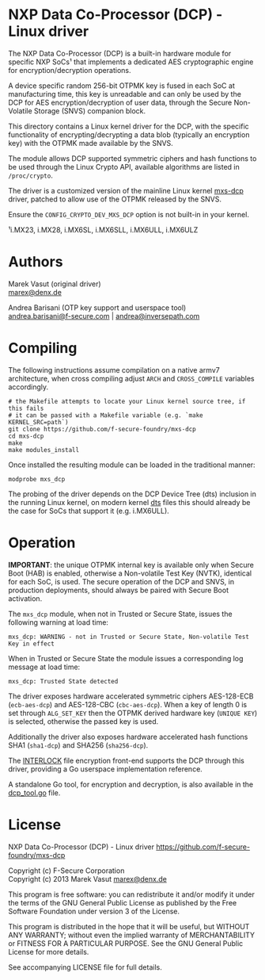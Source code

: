 NXP Data Co-Processor (DCP) - Linux driver
==========================================

The NXP Data Co-Processor (DCP) is a built-in hardware module for specific NXP
SoCs¹ that implements a dedicated AES cryptographic engine for
encryption/decryption operations.

A device specific random 256-bit OTPMK key is fused in each SoC at
manufacturing time, this key is unreadable and can only be used by the DCP for
AES encryption/decryption of user data, through the Secure Non-Volatile Storage
(SNVS) companion block.

This directory contains a Linux kernel driver for the DCP, with the specific
functionality of encrypting/decrypting a data blob (typically an encryption
key) with the OTPMK made available by the SNVS.

The module allows DCP supported symmetric ciphers and hash functions to be used
through the Linux Crypto API, available algorithms are listed in
`/proc/crypto`.

The driver is a customized version of the mainline Linux kernel
[mxs-dcp](https://github.com/torvalds/linux/blob/master/drivers/crypto/mxs-dcp.c)
driver, patched to allow use of the OTPMK released by the SNVS.

Ensure the `CONFIG_CRYPTO_DEV_MXS_DCP` option is not built-in in your kernel.

¹i.MX23, i.MX28, i.MX6SL, i.MX6SLL, i.MX6ULL, i.MX6ULZ

Authors
=======

Marek Vasut (original driver)  
marex@denx.de  

Andrea Barisani (OTP key support and userspace tool)  
andrea.barisani@f-secure.com | andrea@inversepath.com  

Compiling
=========

The following instructions assume compilation on a native armv7 architecture,
when cross compiling adjust `ARCH` and `CROSS_COMPILE` variables accordingly.

```
# the Makefile attempts to locate your Linux kernel source tree, if this fails
# it can be passed with a Makefile variable (e.g. `make KERNEL_SRC=path`)
git clone https://github.com/f-secure-foundry/mxs-dcp
cd mxs-dcp
make
make modules_install
```

Once installed the resulting module can be loaded in the traditional manner:

```
modprobe mxs_dcp
```

The probing of the driver depends on the DCP Device Tree (dts) inclusion in
the running Linux kernel, on modern kernel
[dts](https://github.com/torvalds/linux/blob/v5.0/arch/arm/boot/dts/imx6ull.dtsi#L42-L50)
files this should already be the case for SoCs that support it (e.g. i.MX6ULL).

Operation
=========

**IMPORTANT**: the unique OTPMK internal key is available only when Secure Boot
(HAB) is enabled, otherwise a Non-volatile Test Key (NVTK), identical for each
SoC, is used. The secure operation of the DCP and SNVS, in production
deployments, should always be paired with Secure Boot activation.

The `mxs_dcp` module, when not in Trusted or Secure State, issues the
following warning at load time:

```
mxs_dcp: WARNING - not in Trusted or Secure State, Non-volatile Test Key in effect
```

When in Trusted or Secure State the module issues a corresponding log message
at load time:

```
mxs_dcp: Trusted State detected
```

The driver exposes hardware accelerated symmetric ciphers AES-128-ECB
(`ecb-aes-dcp`) and AES-128-CBC (`cbc-aes-dcp`). When a key of length 0 is set
through `ALG_SET_KEY` then the OTPMK derived hardware key (`UNIQUE KEY`) is
selected, otherwise the passed key is used.

Additionally the driver also exposes hardware accelerated hash functions SHA1
(`sha1-dcp`) and SHA256 (`sha256-dcp`).

The [INTERLOCK](https://github.com/f-secure-foundry/interlock) file encryption
front-end supports the DCP through this driver, providing a Go userspace
implementation reference.

A standalone Go tool, for encryption and decryption, is also available in the
[dcp_tool.go](https://github.com/f-secure-foundry/mxs-dcp/blob/master/dcp_tool.go)
file.

License
=======

NXP Data Co-Processor (DCP) - Linux driver
https://github.com/f-secure-foundry/mxs-dcp

Copyright (c) F-Secure Corporation  
Copyright (c) 2013 Marek Vasut <marex@denx.de>  

This program is free software: you can redistribute it and/or modify it under
the terms of the GNU General Public License as published by the Free Software
Foundation under version 3 of the License.

This program is distributed in the hope that it will be useful, but WITHOUT ANY
WARRANTY; without even the implied warranty of MERCHANTABILITY or FITNESS FOR A
PARTICULAR PURPOSE. See the GNU General Public License for more details.

See accompanying LICENSE file for full details.
